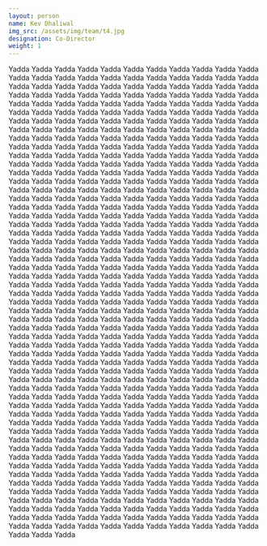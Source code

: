 ```yaml
---
layout: person
name: Kev Dhaliwal
img_src: /assets/img/team/t4.jpg
designation: Co-Director
weight: 1
---
```



Yadda Yadda Yadda Yadda Yadda Yadda Yadda Yadda Yadda Yadda Yadda Yadda Yadda Yadda Yadda Yadda Yadda Yadda Yadda Yadda Yadda 
Yadda Yadda Yadda Yadda Yadda Yadda Yadda Yadda Yadda Yadda Yadda Yadda Yadda Yadda Yadda Yadda Yadda Yadda Yadda Yadda Yadda Yadda Yadda Yadda Yadda Yadda Yadda Yadda Yadda Yadda Yadda Yadda 
Yadda Yadda Yadda Yadda Yadda Yadda Yadda Yadda Yadda Yadda Yadda Yadda Yadda Yadda Yadda Yadda Yadda Yadda Yadda Yadda Yadda Yadda Yadda Yadda Yadda Yadda Yadda Yadda Yadda Yadda Yadda Yadda 
Yadda Yadda Yadda Yadda Yadda Yadda Yadda Yadda Yadda Yadda Yadda Yadda Yadda Yadda Yadda Yadda Yadda Yadda Yadda Yadda Yadda Yadda Yadda Yadda Yadda Yadda Yadda Yadda Yadda Yadda Yadda Yadda 
Yadda Yadda Yadda Yadda Yadda Yadda Yadda Yadda Yadda Yadda Yadda Yadda Yadda Yadda Yadda Yadda Yadda Yadda Yadda Yadda Yadda Yadda Yadda Yadda Yadda Yadda Yadda Yadda Yadda Yadda Yadda Yadda 
Yadda Yadda Yadda Yadda Yadda Yadda Yadda Yadda Yadda Yadda Yadda Yadda Yadda Yadda Yadda Yadda Yadda Yadda Yadda Yadda Yadda Yadda Yadda Yadda Yadda Yadda Yadda Yadda Yadda Yadda Yadda Yadda 
Yadda Yadda Yadda Yadda Yadda Yadda Yadda Yadda Yadda Yadda Yadda Yadda Yadda Yadda Yadda Yadda Yadda Yadda Yadda Yadda Yadda Yadda Yadda Yadda Yadda Yadda Yadda Yadda Yadda Yadda Yadda Yadda 
Yadda Yadda Yadda Yadda Yadda Yadda Yadda Yadda Yadda Yadda Yadda Yadda Yadda Yadda Yadda Yadda Yadda Yadda Yadda Yadda Yadda Yadda Yadda Yadda Yadda Yadda Yadda Yadda Yadda Yadda Yadda Yadda 
Yadda Yadda Yadda Yadda Yadda Yadda Yadda Yadda Yadda Yadda Yadda Yadda Yadda Yadda Yadda Yadda Yadda Yadda Yadda Yadda Yadda Yadda Yadda Yadda Yadda Yadda Yadda Yadda Yadda Yadda Yadda Yadda 
Yadda Yadda Yadda Yadda Yadda Yadda Yadda Yadda Yadda Yadda Yadda Yadda Yadda Yadda Yadda Yadda Yadda Yadda Yadda Yadda Yadda Yadda Yadda Yadda Yadda Yadda Yadda Yadda Yadda Yadda Yadda Yadda 
Yadda Yadda Yadda Yadda Yadda Yadda Yadda Yadda Yadda Yadda Yadda Yadda Yadda Yadda Yadda Yadda Yadda Yadda Yadda Yadda Yadda Yadda Yadda Yadda Yadda Yadda Yadda Yadda Yadda Yadda Yadda Yadda 
Yadda Yadda Yadda Yadda Yadda Yadda Yadda Yadda Yadda Yadda Yadda Yadda Yadda Yadda Yadda Yadda Yadda Yadda Yadda Yadda Yadda Yadda Yadda Yadda Yadda Yadda Yadda Yadda Yadda Yadda Yadda Yadda 
Yadda Yadda Yadda Yadda Yadda Yadda Yadda Yadda Yadda Yadda Yadda Yadda Yadda Yadda Yadda Yadda Yadda Yadda Yadda Yadda Yadda Yadda Yadda Yadda Yadda Yadda Yadda Yadda Yadda Yadda Yadda Yadda 
Yadda Yadda Yadda Yadda Yadda Yadda Yadda Yadda Yadda Yadda Yadda Yadda Yadda Yadda Yadda Yadda Yadda Yadda Yadda Yadda Yadda Yadda Yadda Yadda Yadda Yadda Yadda Yadda Yadda Yadda Yadda Yadda 
Yadda Yadda Yadda Yadda Yadda Yadda Yadda Yadda Yadda Yadda Yadda Yadda Yadda Yadda Yadda Yadda Yadda Yadda Yadda Yadda Yadda Yadda Yadda Yadda Yadda Yadda Yadda Yadda Yadda Yadda Yadda Yadda 
Yadda Yadda Yadda Yadda Yadda Yadda Yadda Yadda Yadda Yadda Yadda Yadda Yadda Yadda Yadda Yadda Yadda Yadda Yadda Yadda Yadda Yadda Yadda Yadda Yadda Yadda Yadda Yadda Yadda Yadda Yadda Yadda 
Yadda Yadda Yadda Yadda Yadda Yadda Yadda Yadda Yadda Yadda Yadda Yadda Yadda Yadda Yadda Yadda Yadda Yadda Yadda Yadda Yadda Yadda Yadda Yadda Yadda Yadda Yadda Yadda Yadda Yadda Yadda Yadda 
Yadda Yadda Yadda Yadda Yadda Yadda Yadda Yadda Yadda Yadda Yadda Yadda Yadda Yadda Yadda Yadda Yadda Yadda Yadda Yadda Yadda Yadda Yadda Yadda Yadda Yadda Yadda Yadda Yadda Yadda Yadda Yadda 
Yadda Yadda Yadda Yadda Yadda Yadda Yadda Yadda Yadda Yadda Yadda Yadda Yadda Yadda Yadda Yadda Yadda Yadda Yadda Yadda Yadda Yadda Yadda Yadda Yadda Yadda Yadda Yadda Yadda Yadda Yadda Yadda 